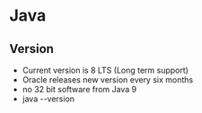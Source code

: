# Java

## Version
* Current version is 8 LTS (Long term support)
* Oracle releases new version every six months
* no 32 bit software from Java 9
* java --version


